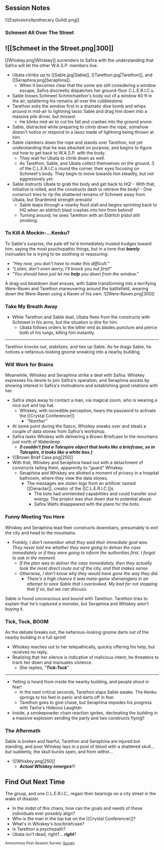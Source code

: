 ## Session Notes
![[Explosion(Apothecary Guild).png]]
### Schmeet All Over The Street
 ![[Schmeet in the Street.png|300]]
 ---
 
[[Whiskey.png|Whiskey]] surrenders to Safira with the understanding that Safira will let the other W.A.S.P. members live.

- Ubata climbs up to [[Sable.jpg|Sable]], [[Tarethon.jpg|Tarethon]], and [[Seraphina.png|Seraphina]].
	- When it becomes clear that the some are still considering a window escape, Safira discreetly dispatches her ground-floor C.L.E.R.I.C.s.
- Sable tosses Schmeet Schmichaelton's body out of a window 60 ft in the air, splattering his remains all over the cobblestone.
- Tarethon exits the window first in a dramatic dive bomb and whips around in mid-air to lightning lasso Sable and drag him down into a massive pile driver, but misses!
	- He blinks mid-air to cut his fall and crashes into the ground prone.
- Sable, distracted while preparing to climb down the rope, somehow doesn't notice or respond to a lasso made of lightning being thrown at him.
- Sable clambers down the rope and stands over Tarethon, not yet understanding that he was attacked on purpose, and begins to figure out how to get back to W.A.S.P. with the body.
	- They wait for Ubata to climb down as well.
	- As Tarethon, Sable, and Ubata collect themselves on the ground, 3 of the C.L.E.R.I.C.s round the corner, their eyes focusing on Schmeet's body. They begin to move towards him steadily, but not aggressively *yet*.
- Sable instructs Ubata to grab the body and get back to HQ!
		- With that, initiative is rolled, and the constructs dash to retrieve the body!
		- One construct tries to rip the shattered remains of Schmeet away from Ubata, but Shardmind strength prevails!
	- Sable leaps through a nearby food stall and begins sprinting back to HQ when an eldritch blast crashes into him from behind!
	- Turning around, he sees Tarethon with an Eldritch pistol still smoking.

### To Kill A Mockin-...Kenku?
To Sable's surprise, the pale elf he'd immediately trusted trudges toward him, saying the most psychopathic things, but in a tone that ***barely*** insinuates he is trying to be soothing or reassuring:
- *"Hey now, you don't have to make this difficult."*
- *"Listen, don't even worry, I'll knock you out first!"*
- *"You should have just let me **help** you down from the window."*

A drag-out beatdown duel ensues, with Sable transforming into a terrifying Were-Raven and Tarethon maneuvering around the battlefield, wearing down the Were-Raven using a Raven of his own.
![[Were-Raven.png|300]]
### Take My Breath Away
- While Tarethon and Sable duel, Ubata flees from the constructs with Schmeet in his arms, but the situation is dire for him.
	- Ubata follows orders to the bitter end as blades puncture and pierce both of his lungs, killing him instantly.

---
Tarethon knocks out, stabilizes, and ties up Sable. As he drags Sable, he notices a nefarious-looking gnome sneaking into a nearby building.

### Will Work for Brains
Meanwhile, Whiskey and Seraphina strike a deal with Safira. Whiskey expresses his desire to join Safira's operation, and Seraphina assists by showing interest in Safira's motivations and establishing good relations with her.
- Safira steps away to contact a man, via magical zoom, who is wearing a nice suit and top hat.
	- Whiskey, with incredible perception, hears the password to activate the [[Crystal Conferencer]]
		- *"Nanther"*
- At some point during the fiasco, Whiskey sneaks over and steals a couple of data stones from Safira's workshop.
- Safira tasks Whiskey with delivering a Brown Briefcase to the mountains just north of Waterdeep.
	- ***(I couldn't find a Talespire object that looks like a briefcase, so in Talespire, it looks like a white box.)***
- ![[Brown Brief Case.png|250]]
- With that, Whiskey and Seraphina head out with a detachment of constructs tailing them, apparently to "guard" Whiskey.
	- Seraphina and Whiskey are allotted a moment of privacy in a hospital bathroom, where they view the data stones.
		- The messages are stolen logs from an artificer named [[Danactar]], creator of the [[C.L.E.R.I.C.]]s.
			- The bots had unintended capabilities and could transfer soul energy. The project was shut down due to potential abuse.
			- Safira Watts disappeared with the plans for the bots.

### Funny Meeting You Here
Whiskey and Seraphina lead their constructs downstairs, presumably to exit the city and head to the mountains. 
- *Frankly, I don't remember what they said their immediate goal was. They never told me whether they were going to deliver the case immediately or if they were going to inform the authorities first. I forgot to ask in the moment.*
	- *If the plan was to deliver the case immediately, then they actually took the most direct route out of the city, and that makes sense.* 
	- *Otherwise, I don't know why they would have gone the way they did.*
		- *There's a high chance it was meta-game shenanigans in an attempt to save Sable that I overlooked. My bad for not stopping that if so, but we can discuss.*

Sable is found unconscious and bound with Tarethon. Tarethon tries to explain that he's captured a monster, but Seraphina and Whiskey aren't buying it. 

### Tick, Tock, BOOM 
As the debate breaks out, the nefarious-looking gnome darts out of the nearby building in a full sprint!
- Whiskey reaches out to her telepathically, quickly offering his help, but receives no reply.
- Realizing that her silence is indicative of malicious intent, he threatens to track her down and insinuates violence.
	- She replies, "***Tick-Tock***"

---

- Yelling is heard from inside the nearby building, and people shout in fear! 
	- In the next critical seconds, Tarethon slaps Sable awake. The Kenku springs to his feet in panic and darts off in fear.
	- Tarethon goes to give chase, but Seraphina impedes his progress with Tasha's Hideous Laughter.
- Inside, a smokepowder chain reaction ignites, decimating the building in a massive explosion sending the party and two constructs flying!!

### The Aftermath
Sable is broken and fearful, Tarethon and Seraphina are injured but standing, and poor Whiskey lays in a pool of blood with a shattered skull... but suddenly, the skull bursts open, and from within...
- ![[Whiskey.png|250]]
	 - ***Actual Whiskey emerges***!!!

## Find Out Next Time

The group, and one C.L.E.R.I.C., regain their bearings on a city street in the wake of disaster. 
- In the midst of this chaos, how can the goals and needs of these individuals ever possibly align?
- Who is the man in the top hat on the [[Crystal Conferencer]]?
- What's in Whiskey's box/briefcase?
- Is Tarethon a psychopath?
- Ubata isn't dead, right?... ***right***?

<small> Anonymous Post-Session Survey: [Survey](https://forms.gle/xq2Ar1MBVmDFH5Y7A)